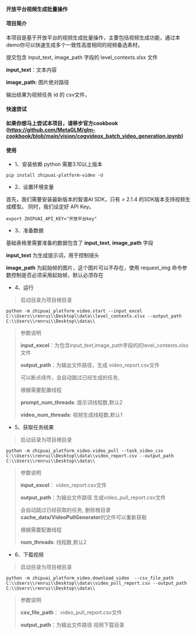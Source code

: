 #### 开放平台视频生成批量操作

#### 项目简介 

本项目是基于开放平台的视频生成批量操作，主要包括视频生成功能，通过本demo你可以快速生成多个一致性高度相同的视频备选素材。

提交包含 input_text, image_path 字段的 level_contexts.xlsx 文件

**input_text**：文本内容

**image_path**: 图片绝对路径

输出结果为视频任务 id 的 csv文件，
#### 快速尝试

**如果你想马上尝试本项目，请移步官方cookbook (https://github.com/MetaGLM/glm-cookbook/blob/main/vision/cogvideox_batch_video_generation.ipynb)**


#### 使用
 
- 1、安装依赖 python 需要3.10以上版本
```shell
pip install zhipuai-platform-video -U

```

- 2、设置环境变量

首先，我们需要安装最新版本的智谱AI SDK，只有 > 2.1.4 的SDK版本支持视频生成模型。 同时，我们设定好 API Key。
```shell
export ZHIPUAI_API_KEY="开放平台key" 
```

- 3、准备数据

基础表格里需要准备的数据包含了 **input_text**, **image_path** 字段

**input_text** 为生成提示词，用于控制镜头

**image_path** 为起始帧的图片，这个图片可以不存在，使用 request_img 命令参数控制是否必须采用起始帧，默认必须存在


- 4、运行

> 启动目录为项目根目录

```shell
python -m zhipuai_platform_video.start --input_excel C:\\Users\\renrui\\Desktop\\data\\level_contexts.xlsx --output_path C:\\Users\\renrui\\Desktop\\data\\
```

> 参数说明
> 
> **input_excel**：为包含input_text,image_path字段的的level_contexts.xlsx文件
> 
> **output_path**：为输出文件路径，生成 video_report.csv文件
> 
> 可以断点续传，会自动跳过已经生成的任务, 
> 
> 根据需要配置线程
> 
> **prompt_num_threads**: 提示词线程数,默认2
> 
> **video_num_threads**: 视频生成线程数,默认1
> 

- 5、获取任务结果 

> 启动目录为项目根目录
```shell
python -m zhipuai_platform_video.video_pull --task_video_csv C:\\Users\\renrui\\Desktop\\data\\video_report.csv --output_path C:\\Users\\renrui\\Desktop\\data\\
```
> 参数说明
> 
> **input_excel**： video_report.csv文件
> 
> **output_path**：为输出文件路径 生成video_pull_report.csv文件
> 
> 会自动跳过已经获取的任务, 删除根目录**cache_data/VideoPullGenerator**的文件可以重新获取
> 
> 根据需要配置线程
> 
> **num_threads**: 线程数,默认2
> 


- 6、下载视频 

> 启动目录为项目根目录
```shell
python -m zhipuai_platform_video.download_video  --csv_file_path  C:\\Users\\renrui\\Desktop\\data\\video_pull_report.csv --output_path C:\\Users\\renrui\\Desktop\\data\\

```
> 参数说明
> 
> **csv_file_path**： video_pull_report.csv文件
> 
> **output_path**：为输出文件路径 视频下载目录
>   
> 
